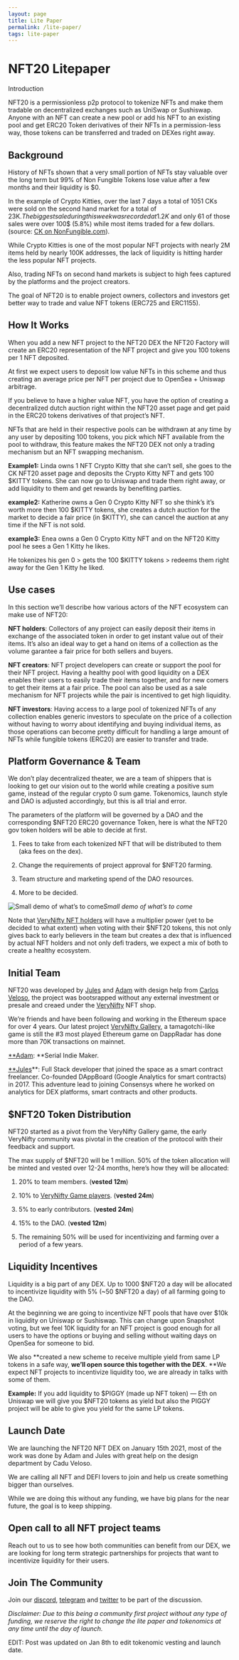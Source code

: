 ```yaml
---
layout: page
title: Lite Paper
permalink: /lite-paper/
tags: lite-paper
---
```


# NFT20 Litepaper

Introduction

NFT20 is a permissionless p2p protocol to tokenize NFTs and make them tradable on decentralized exchanges such as UniSwap or Sushiswap. Anyone with an NFT can create a new pool or add his NFT to an existing pool and get ERC20 Token derivatives of their NFTs in a permission-less way, those tokens can be transferred and traded on DEXes right away.

## Background

History of NFTs shown that a very small portion of NFTs stay valuable over the long term but 99% of Non Fungible Tokens lose value after a few months and their liquidity is $0.

In the example of Crypto Kitties, over the last 7 days a total of 1051 CKs were sold on the second hand market for a total of 23K$. The biggest sale during this week was recorded at 1.2K$ and only 61 of those sales were over 100$ (5.8%) while most items traded for a few dollars. (source: [CK on NonFungible.com](https://nonfungible.com/market/history/cryptokitties?filter=saleType%3D&filter=blockTimestamp%3D2020-12-24%2C2020-12-31&length=10&sort=usdPrice%3Ddesc&start=0)).

While Crypto Kitties is one of the most popular NFT projects with nearly 2M items held by nearly 100K addresses, the lack of liquidity is hitting harder the less popular NFT projects.

Also, trading NFTs on second hand markets is subject to high fees captured by the platforms and the project creators.

The goal of NFT20 is to enable project owners, collectors and investors get better way to trade and value NFT tokens (ERC725 and ERC1155).

## How It Works

When you add a new NFT project to the NFT20 DEX the NFT20 Factory will create an ERC20 representation of the NFT project and give you 100 tokens per 1 NFT deposited.

At first we expect users to deposit low value NFTs in this scheme and thus creating an average price per NFT per project due to OpenSea + Uniswap arbitrage.

If you believe to have a higher value NFT, you have the option of creating a decentralized dutch auction right within the NFT20 asset page and get paid in the ERC20 tokens derivatives of that project’s NFT.

NFTs that are held in their respective pools can be withdrawn at any time by any user by depositing 100 tokens, you pick which NFT available from the pool to withdraw, this feature makes the NFT20 DEX not only a trading mechanism but an NFT swapping mechanism.

**Example1:** Linda owns 1 NFT Crypto Kitty that she can’t sell, she goes to the CK NFT20 asset page and deposits the Crypto Kitty NFT and gets 100 $KITTY tokens. She can now go to Uniswap and trade them right away, or add liquidity to them and get rewards by benefiting parties.

**example2:** Katherine owns a Gen 0 Crypto Kitty NFT so she think’s it’s worth more then 100 $KITTY tokens, she creates a dutch auction for the market to decide a fair price (in $KITTY), she can cancel the auction at any time if the NFT is not sold.

**example3:** Enea owns a Gen 0 Crypto Kitty NFT and on the NFT20 Kitty pool he sees a Gen 1 Kitty he likes.

He tokenizes his gen 0 > gets the 100 $KITTY tokens > redeems them right away for the Gen 1 Kitty he liked.

## **Use cases**

In this section we’ll describe how various actors of the NFT ecosystem can make use of NFT20:

**NFT holders**: Collectors of any project can easily deposit their items in exchange of the associated token in order to get instant value out of their items. It’s also an ideal way to get a hand on items of a collection as the volume garantee a fair price for both sellers and buyers.

**NFT creators**: NFT project developers can create or support the pool for their NFT project. Having a healthy pool with good liquidity on a DEX enables their users to easily trade their items together, and for new comers to get their items at a fair price. The pool can also be used as a sale mechanism for NFT projects while the pair is incentived to get high liquidity.

**NFT investors**: Having access to a large pool of tokenized NFTs of any collection enables generic investors to speculate on the price of a collection without having to worry about identifying and buying individual items, as those operations can become pretty difficult for handling a large amount of NFTs while fungible tokens (ERC20) are easier to transfer and trade.

## Platform Governance & Team

We don’t play decentralized theater, we are a team of shippers that is looking to get our vision out to the world while creating a positive sum game, instead of the regular crypto 0 sum game. Tokenomics, launch style and DAO is adjusted accordingly, but this is all trial and error.

The parameters of the platform will be governed by a DAO and the corresponding $NFT20 ERC20 governance Token, here is what the NFT20 gov token holders will be able to decide at first.

1. Fees to take from each tokenized NFT that will be distributed to them (aka fees on the dex).

1. Change the requirements of project approval for $NFT20 farming.

1. Team structure and marketing spend of the DAO resources.

1. More to be decided.

![Small demo of what’s to come](https://cdn-images-1.medium.com/max/2874/1*vj4S0mpjE6VrUeiT7DvF3Q.gif)_Small demo of what’s to come_

Note that [VeryNifty NFT holders](https://gallery.verynifty.io) will have a multiplier power (yet to be decided to what extent) when voting with their $NFT20 tokens, this not only gives back to early believers in the team but creates a dex that is influenced by actual NFT holders and not only defi traders, we expect a mix of both to create a healthy ecosystem.

## Initial Team

NFT20 was developed by [Jules](https://twitter.com/jdourlens) and [Adam](https://twitter.com/surfcoderepeat) with design help from [Carlos Veloso](undefined), the project was bootsrapped without any external investment or presale and creaed under the [VeryNifty](https://verynifty.io) NFT shop.

We’re friends and have been following and working in the Ethereum space for over 4 years. Our latest project [VeryNifty Gallery](https:/gallery.verynifty.io), a tamagotchi-like game is still the #3 most played Ethereum game on DappRadar has done more than 70K transactions on mainnet.

[\*\*Adam](https://twitter.com/surfcoderepeat): \*\*Serial Indie Maker.

[\*\*Jules](https://twitter.com/jdourlens)\*\*: Full Stack developer that joined the space as a smart contract freelancer. Co-founded DAppBoard (Google Analytics for smart contracts) in 2017. This adventure lead to joining Consensys where he worked on analytics for DEX platforms, smart contracts and other products.

## $NFT20 Token Distribution

NFT20 started as a pivot from the VeryNifty Gallery game, the early VeryNifty community was pivotal in the creation of the protocol with their feedback and support.

The max supply of $NFT20 will be 1 million. 50% of the token allocation will be minted and vested over 12-24 months, here’s how they will be allocated:

1. 20% to team members. (**vested 12m**)

1. 10% to [VeryNifty Game players](https://medium.com/r?url=https%3A%2F%2Fverynifty.medium.com%2Frewards-forvnfts-on-upcoming-protocol-4c628db17352). (**vested 24m**)

1. 5% to early contributors. (**vested 24m**)

1. 15% to the DAO. (**vested 12m**)

1. The remaining 50% will be used for incentivizing and farming over a period of a few years.

## **Liquidity Incentives**

Liquidity is a big part of any DEX. Up to 1000 $NFT20 a day will be allocated to incentivize liquidity with 5% (~50 $NFT20 a day) of all farming going to the DAO.

At the beginning we are going to incentivize NFT pools that have over $10k in liquidity on Uniswap or Sushiswap. This can change upon Snapshot voting, but we feel 10K liquidity for an NFT project is good enough for all users to have the options or buying and selling without waiting days on OpenSea for someone to bid.

We also **created a new scheme to receive multiple yield from same LP tokens in a safe way, **we’ll open source this together with the DEX**. **We expect NFT projects to incentivize liquidity too, we are already in talks with some of them.

**Example:** If you add liquidity to $PIGGY (made up NFT token) — Eth on Uniswap we will give you $NFT20 tokens as yield but also the PIGGY project will be able to give you yield for the same LP tokens.

## Launch Date

We are launching the NFT20 NFT DEX on January 15th 2021, most of the work was done by Adam and Jules with great help on the design department by Cadu Veloso.

We are calling all NFT and DEFI lovers to join and help us create something bigger than ourselves.

While we are doing this without any funding, we have big plans for the near future, the goal is to keep shipping.

## Open call to all NFT project teams

Reach out to us to see how both communities can benefit from our DEX, we are looking for long term strategic partnerships for projects that want to incentivize liquidity for their users.

## Join The Community

Join our [discord](https://discord.gg/kfByfux), [telegram](https://t.me/airprotocol) and [twitter](https://twitter.com/niftymuseum) to be part of the discussion.

_Disclaimer: Due to this being a community first project without any type of funding, we reserve the right to change the lite paper and tokenomics at any time until the day of launch._

EDIT: Post was updated on Jan 8th to edit tokenomic vesting and launch date.
